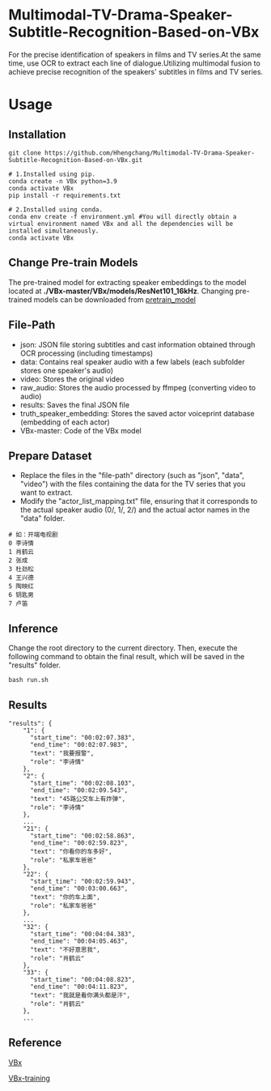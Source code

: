 # Multimodal-TV-Drama-Speaker-Subtitle-Recognition-Based-on-VBx
For the precise identification of speakers in films and TV series.At the same time, use OCR to extract each line of dialogue.Utilizing multimodal fusion to achieve precise recognition of the speakers' subtitles in films and TV series.

# Usage
## Installation
```
git clone https://github.com/Hhengchang/Multimodal-TV-Drama-Speaker-Subtitle-Recognition-Based-on-VBx.git

# 1.Installed using pip.
conda create -n VBx python=3.9
conda activate VBx
pip install -r requirements.txt

# 2.Installed using conda.
conda env create -f environment.yml #You will directly obtain a virtual environment named VBx and all the dependencies will be installed simultaneously.
conda activate VBx
```
## Change Pre-train Models
The pre-trained model for extracting speaker embeddings to the model located at **./VBx-master/VBx/models/ResNet101_16kHz**. Changing pre-trained models can be downloaded from [pretrain_model](https://github.com/wenet-e2e/wespeaker/blob/master/docs/pretrained.md) 
## File-Path
- json: JSON file storing subtitles and cast information obtained through OCR processing (including timestamps)
- data: Contains real speaker audio with a few labels (each subfolder stores one speaker's audio)
- video: Stores the original video
- raw_audio: Stores the audio processed by ffmpeg (converting video to audio)
- results: Saves the final JSON file
- truth_speaker_embedding: Stores the saved actor voiceprint database (embedding of each actor)
- VBx-master: Code of the VBx model
## Prepare Dataset
- Replace the files in the "file-path" directory (such as "json", "data", "video") with the files containing the data for the TV series that you want to extract.
- Modify the "actor_list_mapping.txt" file, ensuring that it corresponds to the actual speaker audio (0/, 1/, 2/) and the actual actor names in the "data" folder.
```
# 如：开端电视剧
0 李诗情			
1 肖鹤云			
2 张成			
3 杜劲松			
4 王兴德 			
5 陶映红			
6 钥匙男			
7 卢笛	
```
## Inference
Change the root directory to the current directory. Then, execute the following command to obtain the final result, which will be saved in the "results" folder.
```
bash run.sh
```
## Results
```
"results": {
    "1": {
      "start_time": "00:02:07.383",
      "end_time": "00:02:07.983",
      "text": "我要报警",
      "role": "李诗情"
    },
    "2": {
      "start_time": "00:02:08.103",
      "end_time": "00:02:09.543",
      "text": "45路公交车上有炸弹",
      "role": "李诗情"
    },
    ...
    "21": {
      "start_time": "00:02:58.863",
      "end_time": "00:02:59.823",
      "text": "你看你的车多好",
      "role": "私家车爸爸"
    },
    "22": {
      "start_time": "00:02:59.943",
      "end_time": "00:03:00.663",
      "text": "你的车上面",
      "role": "私家车爸爸"
    },
    ...
    "32": {
      "start_time": "00:04:04.383",
      "end_time": "00:04:05.463",
      "text": "不好意思我",
      "role": "肖鹤云"
    },
    "33": {
      "start_time": "00:04:08.823",
      "end_time": "00:04:11.823",
      "text": "我就是看你满头都是汗",
      "role": "肖鹤云"
    },
    ...
```
## Reference
[VBx](https://github.com/BUTSpeechFIT/VBx)

[VBx-training](https://github.com/phonexiaresearch/VBx-training-recipe)















